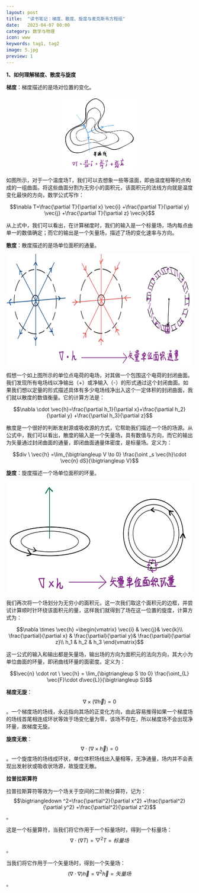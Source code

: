 ```yaml
---
layout: post
title:  "读书笔记：梯度、散度、旋度与麦克斯韦方程组"
date:   2023-04-07 00:00
category: 数学与物理
icon: www
keywords: tag1, tag2
image: 5.jpg
preview: 1
---
```


**1、如何理解梯度、散度与旋度**

**梯度**：梯度描述的是场对位置的变化。

<div align = center>
<img src="/post-img/blog5/b5_1.jpg" width = "200" height = "200">
</div>

如图所示，对于一个温度场T，我们可以去想象一些等温面，即由温度相等的点构成的一组曲面。将这些曲面分割为无穷小的面积元，该面积元的法线方向就是温度变化最快的方向，数学公式写作：

$$\nabla T=\frac{\partial T}{\partial x} \vec{i} +\frac{\partial T}{\partial y} \vec{j} +\frac{\partial T}{\partial z} \vec{k}$$

从上式中，我们可以看出，在计算梯度时，我们的输入是一个标量场，场内每点由单一的数值确定；而它的输出是一个矢量场，描述了场的变化速率与方向。

**散度**：散度描述的是场单位面积的通量。

<div align = center>
<img src="/post-img/blog5/b5_2.jpg" width = "800" height = "300">
</div>

假想一个如上图所示的单位点电荷的电场，对其做一个包围这个电荷的封闭曲面。我们发现所有电场线以净输出（+）或净输入（-）的形式通过这个封闭曲面。如果我们想以定量的形式描述具体有多少电场线净出入这个一定体积的封闭曲面，我们就以散度的数值衡量。它的计算方法是：

$$\nabla \cdot \vec{h}=\frac{\partial h_1}{\partial x}+\frac{\partial h_2}{\partial y} +\frac{\partial h_3}{\partial z}$$

散度是一个很好的判断发射源或吸收源的方式，它帮助我们描述一个场的场源。从公式中，我们可以看出，散度的输入是一个矢量场，具有数值与方向，而它的输出为矢量通过封闭曲面的通量，即闭曲面通量体密度，是标量场。定义为：

$$div \ \vec{h} =\lim_{\bigtriangleup V \to 0} \frac{\oint _s \vec{h}\cdot \vec{n} dS}{\bigtriangleup V}$$

**旋度**：旋度描述一个场单位面积的环量。

<div align = center>
<img src="/post-img/blog5/b5_3.jpg" width = "600" height = "300">
</div>

我们再次将一个场划分为无穷小的面积元，这一次我们取这个面积元的边框，并尝试计算顺时针环绕该面积元的量，这样我们就得到了场在这一位置的旋度，计算方式为：

$$\nabla \times  \vec{h} =\begin{vmatrix}
 \vec{i}  & \vec{j}& \vec{k}\\
  \frac{\partial}{\partial x} & \frac{\partial}{\partial y}& \frac{\partial}{\partial z}\\
  h_1 & h_2 & h_3 
\end{vmatrix}$$

这一公式的输入和输出都是矢量场，输出场的方向为面积元的法向方向，其大小为单位曲面的环量，即闭曲线环量的面密度。定义为：

$$\vec{n} \cdot rot \ \vec{h} = \lim_{\bigtriangleup S \to 0} \frac{\oint_{L} \vec{F}\cdot d\vec{L}}{\bigtriangleup S}$$

**梯度无旋**：$$\nabla \times (\nabla \vec{h})=0$$。一个梯度场的场线，永远指向其场的正变化方向，由此容易推得如果一个梯度场的场线首尾相连成环状等效于场变化量为零，该场不存在，所以梯度场不会出现净环量，故梯度无旋。

**旋度无散**：$$\nabla \cdot (\nabla \times \vec{h})=0$$。一个旋度场的场线成环状，单位体积场线出入量相等，无净通量，场内并不会表现出发射状或吸收状场源，故旋度无散。

**拉普拉斯算符**

拉普拉斯算符等效为一个场关于空间的二阶微分算符，记为：$$\bigtriangledown ^2=\frac{\partial^2}{\partial x^2} +\frac{\partial^2}{\partial y^2} +\frac{\partial^2}{\partial z^2}$$。

这是一个标量算符，当我们将它作用于一个标量场时，得到一个标量场：$$\nabla \cdot (\nabla T)=\bigtriangledown ^2 T=标量场$$ 。

当我们将它作用于一个矢量场时，得到一个矢量场：$$(\nabla \cdot \nabla) \vec{h} =\nabla  ^2 \vec{h} =矢量场$$。


